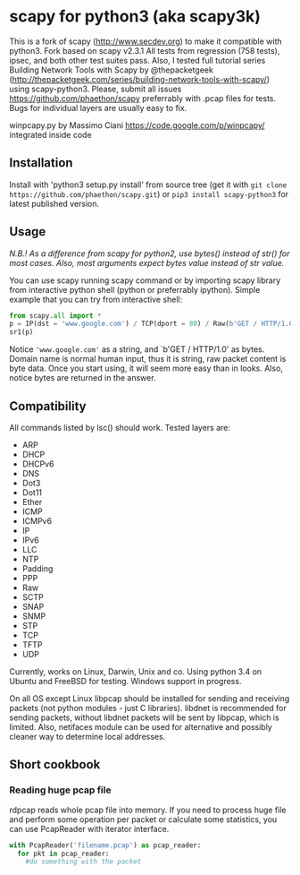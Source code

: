 # scapy for python3 (aka scapy3k) 
This is a fork of scapy (http://www.secdev.org) to make it compatible with python3. Fork based on scapy v2.3.1
All tests from regression (758 tests), ipsec, and both other test suites pass. Also, I tested full tutorial series Building Network Tools with Scapy by @thepacketgeek (http://thepacketgeek.com/series/building-network-tools-with-scapy/) using scapy-python3.
Please, submit all issues https://github.com/phaethon/scapy preferrably with .pcap files for tests. Bugs for individual layers are usually easy to fix.

winpcapy.py by Massimo Ciani https://code.google.com/p/winpcapy/ integrated inside code

## Installation
Install with 'python3 setup.py install' from source tree (get it with `git clone https://github.com/phaethon/scapy.git`) or `pip3 install scapy-python3` for latest published version.

## Usage

*N.B.! As a difference from scapy for python2, use bytes() instead of str() for most cases. Also, most arguments expect bytes value instead of str value.*

You can use scapy running scapy command or by importing scapy library from interactive python shell (python or preferrably ipython).
Simple example that you can try from interactive shell:
```python
from scapy.all import *
p = IP(dst = 'www.google.com') / TCP(dport = 80) / Raw(b'GET / HTTP/1.0')
sr1(p)
```
Notice `'www.google.com'` as a string, and `b'GET / HTTP/1.0' as bytes. Domain name is normal human input, thus it is string, raw packet content is byte data. Once you start using, it will seem more easy than in looks. Also, notice bytes are returned in the answer.

## Compatibility

All commands listed by lsc() should work. Tested layers are:
* ARP
* DHCP
* DHCPv6
* DNS
* Dot3
* Dot11
* Ether
* ICMP
* ICMPv6
* IP
* IPv6
* LLC
* NTP
* Padding
* PPP
* Raw
* SCTP
* SNAP
* SNMP
* STP
* TCP
* TFTP
* UDP

Currently, works on Linux, Darwin, Unix and co. Using python 3.4 on Ubuntu and FreeBSD for testing. Windows support in progress.

On all OS except Linux libpcap should be installed for sending and receiving packets (not python modules - just C libraries). libdnet is recommended for sending packets, without libdnet packets will be sent by libpcap, which is limited. Also, netifaces module can be used for alternative and possibly cleaner way to determine local addresses.

## Short cookbook

### Reading huge pcap file
rdpcap reads whole pcap file into memory. If you need to process huge file and perform some operation per packet or calculate some statistics, you can use PcapReader with iterator interface.

```python
with PcapReader('filename.pcap') as pcap_reader:
  for pkt in pcap_reader:
    #do something with the packet
